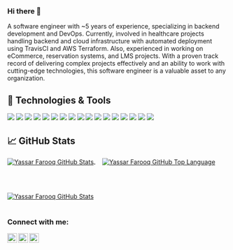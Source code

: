 
### Hi there 👋

A software engineer with ~5 years of experience, specializing in backend development and DevOps. Currently, involved in healthcare projects handling backend and cloud infrastructure with automated deployment using TravisCI and AWS Terraform. Also, experienced in working on eCommerce, reservation systems, and LMS projects. With a proven track record of delivering complex projects effectively and an ability to work with cutting-edge technologies, this software engineer is a valuable asset to any organization.

## 🔧 Technologies & Tools
![](https://img.shields.io/badge/OS-Linux-informational?style=color=2bbc8a)
![](https://img.shields.io/badge/OS-Window-informational?style=color=2bbc8a)
![](https://img.shields.io/badge/Code-Python-informational?style=color=2bbc8a)
![](https://img.shields.io/badge/Code-JavaScript-informational?style=color=2bbc8a)
![](https://img.shields.io/badge/Code-NodeJs-informational?style=color=2bbc8a)
![](https://img.shields.io/badge/Code-NestJs-informational?style=color=2bbc8a)
![](https://img.shields.io/badge/Shell-Bash-informational?style=color=2bbc8a)
![](https://img.shields.io/badge/DB-PostgreSQL-informational?style=color=2bbc8a)
![](https://img.shields.io/badge/DB-MySQL-%2300f.svg?style=2bbc8a&color=0f80c1&logoColor=white)
![](https://img.shields.io/badge/DB-MongoDB-%234ea94b.svg?style=2bbc8a&color=0f80c1&logoColor=white)
![](https://img.shields.io/badge/DB-Amazon%20DynamoDB-4053D6?style=2bbc8a&color=0f80c1&logoColor=white)
![](https://img.shields.io/badge/Hosting-AWS-%23FF9900.svg?style=2bbc8a&color=0f80c1&logoColor=white)
![](https://img.shields.io/badge/Hosting-GoogleCloud-%23FF9900.svg?style=2bbc8a&color=0f80c1&logoColor=white)
![](https://img.shields.io/badge/CI/CD-CircleCI-%23161616.svg?style=2bbc8a&color=0f80c1&logo=&logoColor=white)
![](https://img.shields.io/badge/CI/CD-TravisCI-%23161616.svg?style=2bbc8a&color=0f80c1&logo=&logoColor=white)
![](https://img.shields.io/badge/IaaS-Terraform-%230F80C1.svg?style=2bbc8a&color=0f80c1&logoColor=white)
![](https://img.shields.io/badge/AIBot-ChatGPT-%23FF9900.svg?style=2bbc8a&color=0f80c1&logoColor=white)



## &#x1f4c8; GitHub Stats

<a href="https://github.com/myf1996/myf1996">
  <img align="center" src="https://streak-stats.demolab.com?user=myf1996&theme=dark&border_radius=10" alt="Yassar Farooq GitHub Stats" />
</a>
&nbsp;
&nbsp;
<a href="https://github.com/myf1996/myf1996">
  <img align="center" src="https://github-readme-stats.vercel.app/api/top-langs/?username=myf1996&layout=compact&theme=github_dark&langs_count=8" alt="Yassar Farooq GitHub Top Language" />
</a>

<br/><br/>

<a href="https://github.com/myf1996/myf1996">
  <img align="center" src="https://github-readme-stats-om5s.vercel.app/api?username=myf1996&show_icons=true&line_height=27&count_private=true&title_color=ffffff&text_color=c9cacc&icon_color=2bbc8a&bg_color=1d1f21&&hide=" alt="Yassar Farooq GitHub Stats" />
</a>
<br/><br/>




[instagram]: https://www.instagram.com/myf_1996/
[linkedin]: https://www.linkedin.com/in/muhammad-yassar-farooq-b55a78185/
[facebook]: https://www.facebook.com/muhammadyassar.farooq

### Connect with me:

[<img align="left" alt="myf1996 | Facebook" width="22px" src="https://cdn.jsdelivr.net/npm/simple-icons@v3/icons/facebook.svg" />][facebook]
[<img align="left" alt="myf1996 | LinkedIn" width="22px" src="https://cdn.jsdelivr.net/npm/simple-icons@v3/icons/linkedin.svg" />][linkedin]
[<img align="left" alt="myf1996 | Instagram" width="22px" src="https://cdn.jsdelivr.net/npm/simple-icons@v3/icons/instagram.svg" />][instagram]
